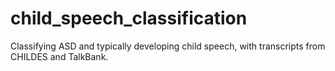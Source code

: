 # child_speech_classification
Classifying ASD and typically developing child speech, with transcripts from CHILDES and TalkBank.
